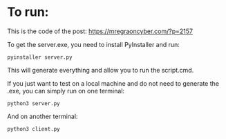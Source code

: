 # To run:

This is the code of the post: https://mregraoncyber.com/?p=2157

To get the server.exe, you need to install PyInstaller and run:

    pyinstaller server.py

This will generate everything and allow you to run the script.cmd.

If you just want to test on a local machine and do not need to generate the .exe, you can simply run on one terminal:

    python3 server.py
  
And on another terminal:

    python3 client.py
